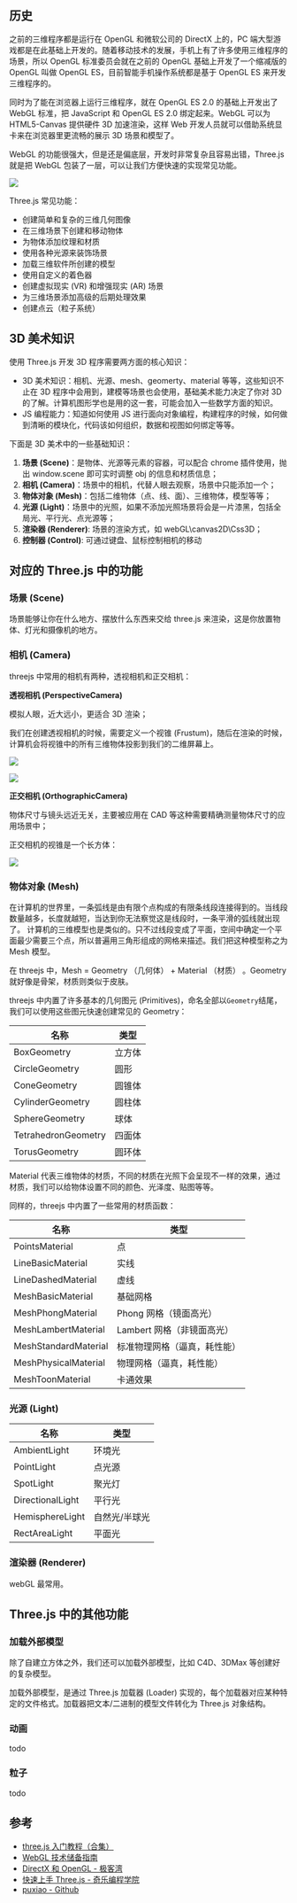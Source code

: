 ## 历史

之前的三维程序都是运行在 OpenGL 和微软公司的 DirectX 上的，PC 端大型游戏都是在此基础上开发的。随着移动技术的发展，手机上有了许多使用三维程序的场景，所以 OpenGL 标准委员会就在之前的 OpenGL 基础上开发了一个缩减版的 OpenGL 叫做 OpenGL ES，目前智能手机操作系统都是基于 OpenGL ES 来开发三维程序的。

同时为了能在浏览器上运行三维程序，就在 OpenGL ES 2.0 的基础上开发出了 WebGL 标准，把 JavaScript 和 OpenGL ES 2.0 绑定起来。WebGL 可以为 HTML5-Canvas 提供硬件 3D 加速渲染，这样 Web 开发人员就可以借助系统显卡来在浏览器里更流畅的展示 3D 场景和模型了。

WebGL 的功能很强大，但是还是偏底层，开发时非常复杂且容易出错，Three.js 就是把 WebGL 包装了一层，可以让我们方便快速的实现常见功能。

![](../../images/web-api/webgl/3D.png)

Three.js 常见功能：

- 创建简单和复杂的三维几何图像
- 在三维场景下创建和移动物体
- 为物体添加纹理和材质
- 使用各种光源来装饰场景
- 加载三维软件所创建的模型
- 使用自定义的着色器
- 创建虚拟现实 (VR) 和增强现实 (AR) 场景
- 为三维场景添加高级的后期处理效果
- 创建点云（粒子系统）

## 3D 美术知识

使用 Three.js 开发 3D 程序需要两方面的核心知识：

- 3D 美术知识：相机、光源、mesh、geomerty、material 等等，这些知识不止在 3D 程序中会用到，建模等场景也会使用，基础美术能力决定了你对 3D 的了解。计算机图形学也是用的这一套，可能会加入一些数学方面的知识。
- JS 编程能力：知道如何使用 JS 进行面向对象编程，构建程序的时候，如何做到清晰的模块化，代码该如何组织，数据和视图如何绑定等等。

下面是 3D 美术中的一些基础知识：

1. **场景 (Scene)**：是物体、光源等元素的容器，可以配合 chrome 插件使用，抛出 window.scene 即可实时调整 obj 的信息和材质信息；
2. **相机 (Camera)**：场景中的相机，代替人眼去观察，场景中只能添加一个；
4. **物体对象 (Mesh)**：包括二维物体（点、线、面）、三维物体，模型等等；
5. **光源 (Light)**：场景中的光照，如果不添加光照场景将会是一片漆黑，包括全局光、平行光、点光源等；
6. **渲染器 (Renderer)**: 场景的渲染方式，如 webGL\canvas2D\Css3D；
7. **控制器 (Control)**: 可通过键盘、鼠标控制相机的移动

## 对应的 Three.js 中的功能

### 场景 (Scene)

场景能够让你在什么地方、摆放什么东西来交给 three.js 来渲染，这是你放置物体、灯光和摄像机的地方。

### 相机 (Camera)

threejs 中常用的相机有两种，透视相机和正交相机：

**透视相机 (PerspectiveCamera)**

模拟人眼，近大远小，更适合 3D 渲染；

我们在创建透视相机的时候，需要定义一个视锥 (Frustum)，随后在渲染的时候，计算机会将视锥中的所有三维物体投影到我们的二维屏幕上。

![](../../images/web-api/webgl/frustum-1.png)

![](../../images/web-api/webgl/frustum-2.png)

**正交相机 (OrthographicCamera)**

物体尺寸与镜头远近无关，主要被应用在 CAD 等这种需要精确测量物体尺寸的应用场景中；

正交相机的视锥是一个长方体：

![](../../images/web-api/webgl/frustum-3.png)

### 物体对象 (Mesh)

在计算机的世界里，一条弧线是由有限个点构成的有限条线段连接得到的。当线段数量越多，长度就越短，当达到你无法察觉这是线段时，一条平滑的弧线就出现了。 计算机的三维模型也是类似的。只不过线段变成了平面，空间中确定一个平面最少需要三个点，所以普遍用三角形组成的网格来描述。我们把这种模型称之为 Mesh 模型。

在 threejs 中，Mesh = Geometry （几何体） + Material （材质） 。Geometry 就好像是骨架，材质则类似于皮肤。

threejs 中内置了许多基本的几何图元 (Primitives)，命名全部以`Geometry`结尾，我们可以使用这些图元快速创建常见的 Geometry：

| 名称                | 类型   |
| ------------------- | ------ |
| BoxGeometry         | 立方体 |
| CircleGeometry      | 圆形   |
| ConeGeometry        | 圆锥体 |
| CylinderGeometry    | 圆柱体 |
| SphereGeometry      | 球体   |
| TetrahedronGeometry | 四面体 |
| TorusGeometry       | 圆环体 |

Material 代表三维物体的材质，不同的材质在光照下会呈现不一样的效果，通过材质，我们可以给物体设置不同的颜色、光泽度、贴图等等。

同样的，threejs 中内置了一些常用的材质函数：

| 名称                 | 类型                         |
| -------------------- | ---------------------------- |
| PointsMaterial       | 点                           |
| LineBasicMaterial    | 实线                         |
| LineDashedMaterial   | 虚线                         |
| MeshBasicMaterial    | 基础网格                     |
| MeshPhongMaterial    | Phong 网格（镜面高光）       |
| MeshLambertMaterial  | Lambert 网格（非镜面高光）   |
| MeshStandardMaterial | 标准物理网格（逼真，耗性能） |
| MeshPhysicalMaterial | 物理网格（逼真，耗性能）     |
| MeshToonMaterial     | 卡通效果                     |

### 光源 (Light)

| 名称             | 类型          |
| ---------------- | ------------- |
| AmbientLight     | 环境光        |
| PointLight       | 点光源        |
| SpotLight        | 聚光灯        |
| DirectionalLight | 平行光        |
| HemisphereLight  | 自然光/半球光 |
| RectAreaLight    | 平面光        |

### 渲染器 (Renderer)

webGL 最常用。

## Three.js 中的其他功能

### 加载外部模型

除了自建立方体之外，我们还可以加载外部模型，比如 C4D、3DMax 等创建好的复杂模型。

加载外部模型，是通过 Three.js 加载器 (Loader) 实现的，每个加载器对应某种特定的文件格式。加载器把文本/二进制的模型文件转化为 Three.js 对象结构。 

### 动画

todo

### 粒子

todo

## 参考

- [three.js 入门教程（合集）](https://www.bilibili.com/video/BV1g44y1L7np?spm_id_from=333.337.search-card.all.click)
- [WebGL 技术储备指南](https://juejin.cn/post/6844903425272987662)
- [DirectX 和 OpenGL - 极客湾](https://www.youtube.com/watch?v=3OYNerkxI-U&ab_channel=%E6%9E%81%E5%AE%A2%E6%B9%BEGeekerwan)
- [快速上手 Three.js - 奇乐编程学院](https://www.bilibili.com/video/BV1zU4y1L7Go?spm_id_from=333.999.0.0)
- [puxiao - Github](https://github.com/puxiao/threejs-tutorial)
